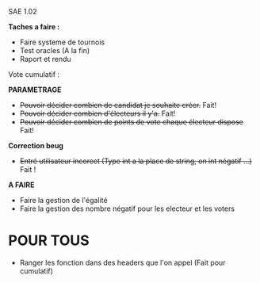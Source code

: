 SAE 1.02


**Taches a faire :**
- Faire systeme de tournois
- Test oracles (A la fin)
- Raport et rendu




Vote cumulatif : 

**PARAMETRAGE**
-  ~~Pouvoir décider combien de candidat je souhaite créer.~~ Fait!
- ~~Pouvoir décider combien d'électeurs il y'a.~~ Fait!
- ~~Pouvoir décider combien de points de vote chaque électeur dispose~~ Fait!


**Correction beug**
- ~~Entré utilisateur incorect (Type int a la place de string, on int négatif ...)~~ Fait !

**A FAIRE**

- Faire la gestion de l'égalité
- Faire la gestion des nombre négatif pour les electeur et les voters 



# POUR TOUS
- Ranger les fonction dans des headers que l'on appel (Fait pour cumulatif)
